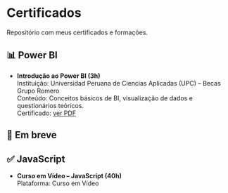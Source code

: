 # Certificados
Repositório com meus certificados e formações.
## 📊 Power BI

- **Introdução ao Power BI (3h)**  
  Instituição: Universidad Peruana de Ciencias Aplicadas (UPC) – Becas Grupo Romero  
  Conteúdo: Conceitos básicos de BI, visualização de dados e questionários teóricos.  
  Certificado: [ver PDF](link-aqui)

## 🔧 Em breve

## ✅ JavaScript

- **Curso em Vídeo – JavaScript (40h)**  
  Plataforma: Curso em Vídeo  
